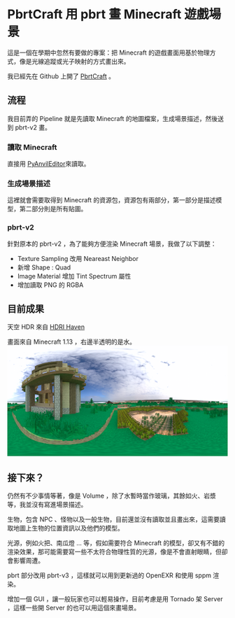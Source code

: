 # PbrtCraft 用 pbrt 畫 Minecraft 遊戲場景

這是一個在學期中忽然有要做的專案：把 Minecraft 的遊戲畫面用基於物理方式，像是光線追蹤或光子映射的方式畫出來。

我已經先在 Github 上開了 [PbrtCraft](https://github.com/PbrtCraft) 。

## 流程

我目前弄的 Pipeline 就是先讀取 Minecraft 的地圖檔案，生成場景描述，然後送到 pbrt-v2 畫。

### 讀取 Minecraft

直接用 [PyAnvilEditor](https://github.com/DonoA/PyAnvilEditor)來讀取。

### 生成場景描述

這裡就會需要取得到 Minecraft 的資源包，資源包有兩部分，第一部分是描述模型，第二部分則是所有貼圖。

### pbrt-v2

針對原本的 pbrt-v2 ，為了能夠方便渲染 Minecraft 場景，我做了以下調整：

* Texture Sampling 改用 Neareast Neighbor
* 新增 Shape : Quad
* Image Material 增加 Tint Spectrum 屬性
* 增加讀取 PNG 的 RGBA

## 目前成果

天空 HDR 來自 [HDRI Haven](https://hdrihaven.com/hdris/)

畫面來自 Minecraft 1.13 ，右邊半透明的是水。
![](pano.png)

## 接下來？

仍然有不少事情等著，像是 Volume ，除了水暫時當作玻璃，其餘如火、岩漿等，我並沒有寫進場景描述。

生物，包含 NPC 、怪物以及一般生物，目前還並沒有讀取並且畫出來，這需要讀取地圖上生物的位置資訊以及他們的模型。

光源，例如火把、南瓜燈 ... 等，假如需要符合 Minecraft 的模型，卻又有不錯的渲染效果，那可能需要寫一些不太符合物理性質的光源，像是不會直射眼睛，但卻會影響周遭。

pbrt 部分改用 pbrt-v3 ，這樣就可以用到更新過的 OpenEXR 和使用 sppm 渲染。

增加一個 GUI ，讓一般玩家也可以輕易操作，目前考慮是用 Tornado 架 Server ，這樣一些開 Server 的也可以用這個來畫場景。